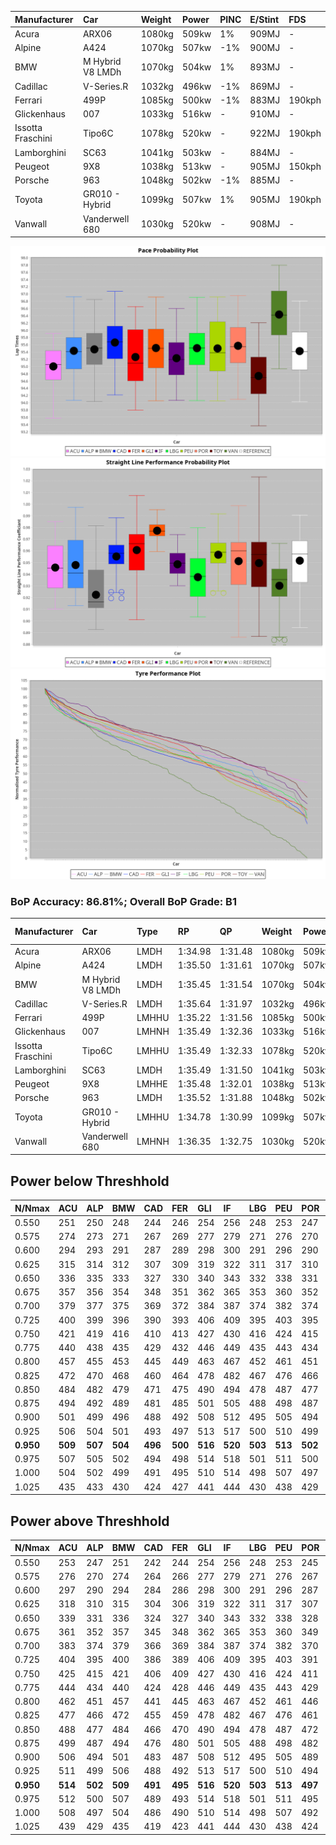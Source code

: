 |Manufacturer|Car|Weight|Power|PINC|E/Stint|FDS|
|:-|:-|:-|:-|:-|:-|:-|
|Acura|ARX06|1080kg|509kw|1%|909MJ|-|
|Alpine|A424|1070kg|507kw|-1%|900MJ|-|
|BMW|M Hybrid V8 LMDh|1070kg|504kw|1%|893MJ|-|
|Cadillac|V-Series.R|1032kg|496kw|-1%|869MJ|-|
|Ferrari|499P|1085kg|500kw|-1%|883MJ|190kph|
|Glickenhaus|007|1033kg|516kw|-|910MJ|-|
|Issotta Fraschini|Tipo6C|1078kg|520kw|-|922MJ|190kph|
|Lamborghini|SC63|1041kg|503kw|-|884MJ|-|
|Peugeot|9X8|1038kg|513kw|-|905MJ|150kph|
|Porsche|963|1048kg|502kw|-1%|885MJ|-|
|Toyota|GR010 - Hybrid|1099kg|507kw|1%|905MJ|190kph|
|Vanwall|Vanderwell 680|1030kg|520kw|-|908MJ|-|

![PACECHART](./IMG/ACOMETHOD.png)
![STRAIGHTLINEPERFORMANCECHART](./IMG/ACOMETHOD_sp.png)
![TYREPERFORMANCECHART](./IMG/ACOMETHOD_tw.png)

### BoP Accuracy: 86.81%; Overall BoP Grade: B1
|Manufacturer|Car|Type|RP|QP|Weight|Power¹|Threshhold|PINC|Power²|E/Stint|AVG Vmax|FDS|RDLC|L/Stint|BOP-Grade|ModelAccuracy|ModelPoints|Match%|
|:-|:-|:-|:-|:-|:-|:-|:-|:-|:-|:-|:-|:-|:-|:-|:-|:-|:-|:-|
|Acura|ARX06|LMDH|1:34.98|1:31.48|1080kg|509kw|210.0kph|1%|514kw|909MJ|298.40kph|-|0.99|40|-D2|100.00%|995|60.49%|
|Alpine|A424|LMDH|1:35.50|1:31.61|1070kg|507kw|210.0kph|-1%|502kw|900MJ|298.42kph|-|0.99|40|~A1|81.46%|523|100.00%|
|BMW|M Hybrid V8 LMDh|LMDH|1:35.45|1:31.54|1070kg|504kw|210.0kph|1%|509kw|893MJ|294.68kph|-|1.01|40|~A1|98.60%|1690|100.00%|
|Cadillac|V-Series.R|LMDH|1:35.64|1:31.97|1032kg|496kw|210.0kph|-1%|491kw|869MJ|299.32kph|-|1.03|40|+B1|98.38%|1765|85.98%|
|Ferrari|499P|LMHHU|1:35.22|1:31.56|1085kg|500kw|210.0kph|-1%|495kw|883MJ|299.39kph|190kph|1.01|40|-A2|92.24%|2247|92.56%|
|Glickenhaus|007|LMHNH|1:35.49|1:32.36|1033kg|516kw|210.0kph|-|516kw|910MJ|305.22kph|-|0.95|40|+B1|96.18%|554|87.45%|
|Issotta Fraschini|Tipo6C|LMHHU|1:35.49|1:32.33|1078kg|520kw|210.0kph|-|520kw|922MJ|299.41kph|190kph|1.03|40|+A2|66.67%|96|92.97%|
|Lamborghini|SC63|LMDH|1:35.49|1:31.50|1041kg|503kw|210.0kph|-|503kw|884MJ|297.74kph|-|1.05|40|+A2|96.77%|419|93.15%|
|Peugeot|9X8|LMHHE|1:35.48|1:32.01|1038kg|513kw|210.0kph|-|513kw|905MJ|301.08kph|150kph|1.02|40|~A1|87.65%|1795|100.00%|
|Porsche|963|LMDH|1:35.52|1:31.88|1048kg|502kw|210.0kph|-1%|497kw|885MJ|299.35kph|-|1.01|40|~A1|96.81%|5438|100.00%|
|Toyota|GR010 - Hybrid|LMHHU|1:34.78|1:30.99|1099kg|507kw|210.0kph|1%|512kw|905MJ|298.21kph|190kph|1.00|40|-D1|86.04%|1751|68.04%|
|Vanwall|Vanderwell 680|LMHNH|1:36.35|1:32.75|1030kg|520kw|210.0kph|-|520kw|908MJ|297.35kph|-|1.01|40|+D2|91.42%|501|61.08%|

## Power below Threshhold
|N/Nmax|ACU|ALP|BMW|CAD|FER|GLI|IF|LBG|PEU|POR|TOY|VAN|
|:-|:-|:-|:-|:-|:-|:-|:-|:-|:-|:-|:-|:-|
|0.550|251|250|248|244|246|254|256|248|253|247|250|256|
|0.575|274|273|271|267|269|277|279|271|276|270|273|279|
|0.600|294|293|291|287|289|298|300|291|296|290|293|300|
|0.625|315|314|312|307|309|319|322|311|317|310|314|322|
|0.650|336|335|333|327|330|340|343|332|338|331|335|343|
|0.675|357|356|354|348|351|362|365|353|360|352|356|365|
|0.700|379|377|375|369|372|384|387|374|382|374|377|387|
|0.725|400|399|396|390|393|406|409|395|403|395|399|409|
|0.750|421|419|416|410|413|427|430|416|424|415|419|430|
|0.775|440|438|435|429|432|446|449|435|443|434|438|449|
|0.800|457|455|453|445|449|463|467|452|461|451|455|467|
|0.825|472|470|468|460|464|478|482|467|476|466|470|482|
|0.850|484|482|479|471|475|490|494|478|487|477|482|494|
|0.875|494|492|489|481|485|501|505|488|498|487|492|505|
|0.900|501|499|496|488|492|508|512|495|505|494|499|512|
|0.925|506|504|501|493|497|513|517|500|510|499|504|517|
|**0.950**|**509**|**507**|**504**|**496**|**500**|**516**|**520**|**503**|**513**|**502**|**507**|**520**|
|0.975|507|505|502|494|498|514|518|501|511|500|505|518|
|1.000|504|502|499|491|495|510|514|498|507|497|502|514|
|1.025|435|433|430|424|427|441|444|430|438|429|433|444|

## Power above Threshhold
|N/Nmax|ACU|ALP|BMW|CAD|FER|GLI|IF|LBG|PEU|POR|TOY|VAN|
|:-|:-|:-|:-|:-|:-|:-|:-|:-|:-|:-|:-|:-|
|0.550|253|247|251|242|244|254|256|248|253|245|252|256|
|0.575|276|270|274|264|266|277|279|271|276|267|275|279|
|0.600|297|290|294|284|286|298|300|291|296|287|296|300|
|0.625|318|310|315|304|306|319|322|311|317|307|317|322|
|0.650|339|331|336|324|327|340|343|332|338|328|338|343|
|0.675|361|352|357|345|348|362|365|353|360|349|359|365|
|0.700|383|374|379|366|369|384|387|374|382|370|381|387|
|0.725|404|395|400|386|389|406|409|395|403|391|403|409|
|0.750|425|415|421|406|409|427|430|416|424|411|423|430|
|0.775|444|434|440|424|428|446|449|435|443|429|442|449|
|0.800|462|451|457|441|445|463|467|452|461|446|460|467|
|0.825|477|466|472|455|459|478|482|467|476|461|475|482|
|0.850|488|477|484|466|470|490|494|478|487|472|486|494|
|0.875|499|487|494|476|480|501|505|488|498|482|497|505|
|0.900|506|494|501|483|487|508|512|495|505|489|504|512|
|0.925|511|499|506|488|492|513|517|500|510|494|509|517|
|**0.950**|**514**|**502**|**509**|**491**|**495**|**516**|**520**|**503**|**513**|**497**|**512**|**520**|
|0.975|512|500|507|489|493|514|518|501|511|495|510|518|
|1.000|508|497|504|486|490|510|514|498|507|492|506|514|
|1.025|439|429|435|419|423|441|444|430|438|424|437|444|
